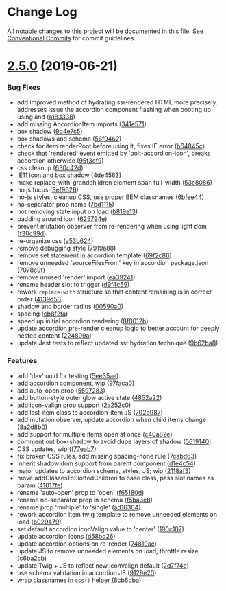 # Change Log

All notable changes to this project will be documented in this file.
See [Conventional Commits](https://conventionalcommits.org) for commit guidelines.

# [2.5.0](https://github.com/bolt-design-system/bolt/tree/master/packages/components/bolt-accordion/compare/v2.4.4...v2.5.0) (2019-06-21)


### Bug Fixes

* add improved method of hydrating ssr-rendered HTML more precisely. addresses issue the accordion component flashing when booting up using <replace-with-children> and <replace-with-grandchildren> ([a183338](https://github.com/bolt-design-system/bolt/tree/master/packages/components/bolt-accordion/commit/a183338))
* add missing AccordionItem imports ([341e571](https://github.com/bolt-design-system/bolt/tree/master/packages/components/bolt-accordion/commit/341e571))
* box shadow ([9b4e7c5](https://github.com/bolt-design-system/bolt/tree/master/packages/components/bolt-accordion/commit/9b4e7c5))
* box shadows and schema ([56f9462](https://github.com/bolt-design-system/bolt/tree/master/packages/components/bolt-accordion/commit/56f9462))
* check for item.renderRoot before using it, fixes IE error ([b64845c](https://github.com/bolt-design-system/bolt/tree/master/packages/components/bolt-accordion/commit/b64845c))
* check that 'rendered' event emitted by 'bolt-accordion-icon', breaks accordion otherwise ([95f3cf9](https://github.com/bolt-design-system/bolt/tree/master/packages/components/bolt-accordion/commit/95f3cf9))
* css cleanup ([630c42d](https://github.com/bolt-design-system/bolt/tree/master/packages/components/bolt-accordion/commit/630c42d))
* IE11 icon and box shadow ([4de4563](https://github.com/bolt-design-system/bolt/tree/master/packages/components/bolt-accordion/commit/4de4563))
* make replace-with-grandchildren element span full-width ([53c8086](https://github.com/bolt-design-system/bolt/tree/master/packages/components/bolt-accordion/commit/53c8086))
* no js focus ([3ef9626](https://github.com/bolt-design-system/bolt/tree/master/packages/components/bolt-accordion/commit/3ef9626))
* no-js styles, cleanup CSS, use proper BEM classnames ([6bfee44](https://github.com/bolt-design-system/bolt/tree/master/packages/components/bolt-accordion/commit/6bfee44))
* no-separator prop name ([7bd1115](https://github.com/bolt-design-system/bolt/tree/master/packages/components/bolt-accordion/commit/7bd1115))
* not removing state input on load ([b819e13](https://github.com/bolt-design-system/bolt/tree/master/packages/components/bolt-accordion/commit/b819e13))
* padding around icon ([625794e](https://github.com/bolt-design-system/bolt/tree/master/packages/components/bolt-accordion/commit/625794e))
* prevent mutation observer from re-rendering when using light dom ([f30c99d](https://github.com/bolt-design-system/bolt/tree/master/packages/components/bolt-accordion/commit/f30c99d))
* re-organize css ([a53b624](https://github.com/bolt-design-system/bolt/tree/master/packages/components/bolt-accordion/commit/a53b624))
* remove debugging style ([7919a88](https://github.com/bolt-design-system/bolt/tree/master/packages/components/bolt-accordion/commit/7919a88))
* remove set statement in accordion template ([69f2c86](https://github.com/bolt-design-system/bolt/tree/master/packages/components/bolt-accordion/commit/69f2c86))
* remove unneeded 'sourceFilesFrom' key in accordion package.json ([7078e9f](https://github.com/bolt-design-system/bolt/tree/master/packages/components/bolt-accordion/commit/7078e9f))
* remove unused 'render' import ([ea39241](https://github.com/bolt-design-system/bolt/tree/master/packages/components/bolt-accordion/commit/ea39241))
* rename header slot to trigger ([d9f4c59](https://github.com/bolt-design-system/bolt/tree/master/packages/components/bolt-accordion/commit/d9f4c59))
* rework `replace-with` structure so that content remaining is in correct order ([4139d53](https://github.com/bolt-design-system/bolt/tree/master/packages/components/bolt-accordion/commit/4139d53))
* shadow and border radius ([00590a0](https://github.com/bolt-design-system/bolt/tree/master/packages/components/bolt-accordion/commit/00590a0))
* spacing ([eb8f2fa](https://github.com/bolt-design-system/bolt/tree/master/packages/components/bolt-accordion/commit/eb8f2fa))
* speed up initial accordion rendering ([8f0012b](https://github.com/bolt-design-system/bolt/tree/master/packages/components/bolt-accordion/commit/8f0012b))
* update accordion pre-render cleanup logic to better account for deeply nested content ([224809a](https://github.com/bolt-design-system/bolt/tree/master/packages/components/bolt-accordion/commit/224809a))
* update Jest tests to reflect updated ssr hydration technique ([9b62ba8](https://github.com/bolt-design-system/bolt/tree/master/packages/components/bolt-accordion/commit/9b62ba8))


### Features

* add 'dev' uuid for testing ([5ee35ae](https://github.com/bolt-design-system/bolt/tree/master/packages/components/bolt-accordion/commit/5ee35ae))
* add accordion component, wip ([97faca0](https://github.com/bolt-design-system/bolt/tree/master/packages/components/bolt-accordion/commit/97faca0))
* add auto-open prop ([5597283](https://github.com/bolt-design-system/bolt/tree/master/packages/components/bolt-accordion/commit/5597283))
* add button-style outer glow active state ([4852a22](https://github.com/bolt-design-system/bolt/tree/master/packages/components/bolt-accordion/commit/4852a22))
* add icon-valign prop support ([2a252c0](https://github.com/bolt-design-system/bolt/tree/master/packages/components/bolt-accordion/commit/2a252c0))
* add last-item class to accordion-item JS ([702b987](https://github.com/bolt-design-system/bolt/tree/master/packages/components/bolt-accordion/commit/702b987))
* add mutation observer, update accordion when child items change ([8a2d8b0](https://github.com/bolt-design-system/bolt/tree/master/packages/components/bolt-accordion/commit/8a2d8b0))
* add support for multiple items open at once ([c40a82e](https://github.com/bolt-design-system/bolt/tree/master/packages/components/bolt-accordion/commit/c40a82e))
* comment out box-shadow to avoid dupe layers of shadow ([5619140](https://github.com/bolt-design-system/bolt/tree/master/packages/components/bolt-accordion/commit/5619140))
* CSS updates, wip ([f77eab7](https://github.com/bolt-design-system/bolt/tree/master/packages/components/bolt-accordion/commit/f77eab7))
* fix broken CSS rules, add missing spacing-none rule ([7cabd63](https://github.com/bolt-design-system/bolt/tree/master/packages/components/bolt-accordion/commit/7cabd63))
* inherit shadow dom support from parent component ([d1e4c54](https://github.com/bolt-design-system/bolt/tree/master/packages/components/bolt-accordion/commit/d1e4c54))
* major updates to accordion schema, styles, JS; wip ([2118af3](https://github.com/bolt-design-system/bolt/tree/master/packages/components/bolt-accordion/commit/2118af3))
* move addClassesToSlottedChildren to base class, pass slot names as param ([41017fe](https://github.com/bolt-design-system/bolt/tree/master/packages/components/bolt-accordion/commit/41017fe))
* rename 'auto-open' prop to 'open' ([f65180d](https://github.com/bolt-design-system/bolt/tree/master/packages/components/bolt-accordion/commit/f65180d))
* rename no-separator prop in schema ([f5ba3e8](https://github.com/bolt-design-system/bolt/tree/master/packages/components/bolt-accordion/commit/f5ba3e8))
* rename prop 'multiple' to 'single' ([ad16304](https://github.com/bolt-design-system/bolt/tree/master/packages/components/bolt-accordion/commit/ad16304))
* rework accordion item twig template to remove unneeded elements on load ([b029479](https://github.com/bolt-design-system/bolt/tree/master/packages/components/bolt-accordion/commit/b029479))
* set default accordion iconValign value to 'center' ([190c107](https://github.com/bolt-design-system/bolt/tree/master/packages/components/bolt-accordion/commit/190c107))
* update accordion icons ([d58bd26](https://github.com/bolt-design-system/bolt/tree/master/packages/components/bolt-accordion/commit/d58bd26))
* update accordion options on re-render ([74819ac](https://github.com/bolt-design-system/bolt/tree/master/packages/components/bolt-accordion/commit/74819ac))
* update JS to remove unneeded elements on load, throttle resize ([c6ba2cb](https://github.com/bolt-design-system/bolt/tree/master/packages/components/bolt-accordion/commit/c6ba2cb))
* update Twig + JS to reflect new iconValign default ([2d7f74e](https://github.com/bolt-design-system/bolt/tree/master/packages/components/bolt-accordion/commit/2d7f74e))
* use schema validation in accordion JS ([9129e20](https://github.com/bolt-design-system/bolt/tree/master/packages/components/bolt-accordion/commit/9129e20))
* wrap classnames in `css()` helper ([8cb6dba](https://github.com/bolt-design-system/bolt/tree/master/packages/components/bolt-accordion/commit/8cb6dba))
